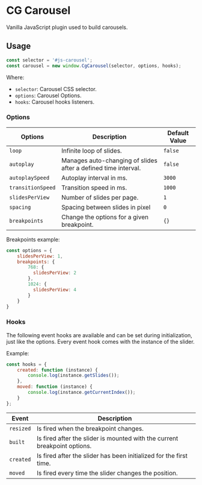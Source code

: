# CG Carousel

Vanilla JavaScript plugin used to build carousels.


## Usage

```javascript
const selector = '#js-carousel';
const carousel = new window.CgCarousel(selector, options, hooks);
```


Where:

* `selector`: Carousel CSS selector.
* `options`: Carousel Options.
* `hooks`: Carousel hooks listeners.


### Options


| Options           | Description | Default Value |
| -----------       | ----------- | ------------- |
| `loop`            | Infinite loop of slides. | `false` |
| `autoplay`        | Manages auto-changing of slides after a defined time interval. | `false` |
| `autoplaySpeed`   | Autoplay interval in ms. | `3000` |
| `transitionSpeed` | Transition speed in ms. | `1000` |
| `slidesPerView`   |  Number of slides per page. | `1` |
| `spacing`         |  Spacing between slides in pixel | `0` |
| `breakpoints`     |  Change the options for a given breakpoint. | `{}` |


Breakpoints example:

```javascript
const options = {
    slidesPerView: 1,
    breakpoints: {
        768: {
          slidesPerView: 2
        },
        1024: {
          slidesPerView: 4
        }
    }
}
```

### Hooks

The following event hooks are available and can be set during initialization, just like the options. Every event hook comes with the instance of the slider.

Example:

```javascript
const hooks = {
    created: function (instance) {
        console.log(instance.getSlides());
    },
    moved: function (instance) {
        console.log(instance.getCurrentIndex());
    }
};

```

| Event       | Description |
| ----------- | ----------- |
| `resized`   | Is fired when the breakpoint changes. |
| `built`     | Is fired after the slider is mounted with the current breakpoint options. |
| `created`   | Is fired after the slider has been initialized for the first time. |
| `moved`     | Is fired every time the slider changes the position. |
